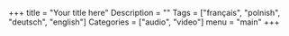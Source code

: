 +++
title = "Your title here"
Description = ""
Tags = ["français", "polnish", "deutsch", "english"]
Categories = ["audio", "video"]
menu = "main"
+++
